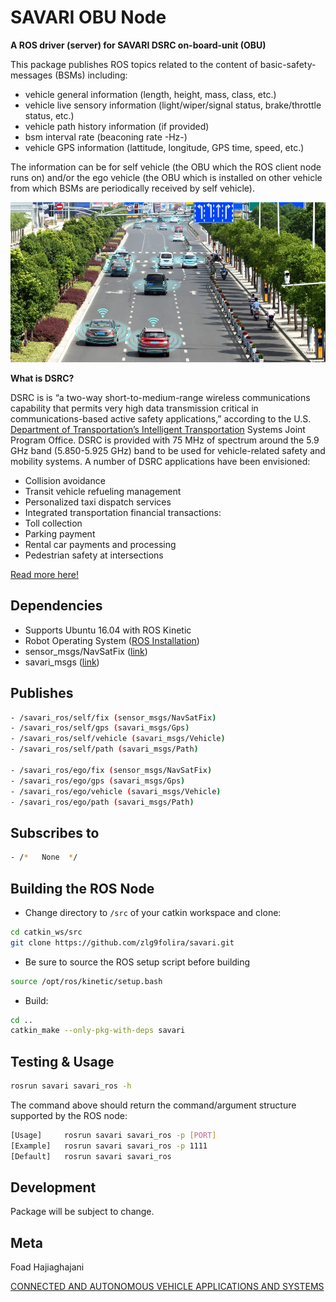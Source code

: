 # SAVARI OBU Node

**A ROS driver (server) for SAVARI DSRC on-board-unit (OBU)**

This package publishes ROS topics related to the content of basic-safety-messages (BSMs) including:
 
- vehicle general information (length, height, mass, class, etc.)
- vehicle live sensory information (light/wiper/signal status, brake/throttle status, etc.)
- vehicle path history information (if provided)
- bsm interval rate (beaconing rate -Hz-)
- vehicle GPS information (lattitude, longitude, GPS time, speed, etc.)

The information can be for self vehicle (the OBU which the ROS client node runs on) and/or the ego vehicle (the OBU which is installed on other vehicle from which BSMs are periodically received by self vehicle). 

<p align="center">
  <img src="/image/Header.jpg">
</p>

**What is DSRC?**

DSRC is is “a two-way short-to-medium-range wireless communications capability that permits very high data transmission critical in communications-based active safety applications,” according to the U.S. [Department of Transportation’s Intelligent Transportation](https://www.its.dot.gov/factsheets/dsrc_factsheet.htm) Systems Joint Program Office. DSRC is provided with 75 MHz of spectrum around the 5.9 GHz band (5.850-5.925 GHz) band to be used for vehicle-related safety and mobility systems. A number of DSRC applications have been envisioned:

* Collision avoidance
* Transit vehicle refueling management
* Personalized taxi dispatch services
* Integrated transportation financial transactions:
* Toll collection
* Parking payment
* Rental car payments and processing
* Pedestrian safety at intersections

[Read more here!](https://www.rcrwireless.com/20151020/featured/what-is-dsrc-for-the-connected-car-tag6)

## Dependencies

* Supports Ubuntu 16.04 with ROS Kinetic
* Robot Operating System ([ROS Installation](http://wiki.ros.org/kinetic/Installation/Ubuntu))
* sensor_msgs/NavSatFix ([link](http://wiki.ros.org/sensor_msgs))
* savari_msgs ([link](https://github.com/zlg9folira/savari_msgs))

## Publishes
```sh
- /savari_ros/self/fix (sensor_msgs/NavSatFix)
- /savari_ros/self/gps (savari_msgs/Gps)
- /savari_ros/self/vehicle (savari_msgs/Vehicle)
- /savari_ros/self/path (savari_msgs/Path)

- /savari_ros/ego/fix (sensor_msgs/NavSatFix)
- /savari_ros/ego/gps (savari_msgs/Gps)
- /savari_ros/ego/vehicle (savari_msgs/Vehicle)
- /savari_ros/ego/path (savari_msgs/Path)
```

## Subscribes to
```sh
- /*   None  */
```

## Building the ROS Node

* Change directory to `/src` of your catkin workspace and clone:
```sh
cd catkin_ws/src
git clone https://github.com/zlg9folira/savari.git
```
* Be sure to source the ROS setup script before building
```sh
source /opt/ros/kinetic/setup.bash
```
* Build: 
```sh
cd ..
catkin_make --only-pkg-with-deps savari
```

## Testing & Usage 

```sh
rosrun savari savari_ros -h
```

The command above should return the command/argument structure supported by the ROS node:

```sh
[Usage]		rosrun savari savari_ros -p [PORT]
[Example]	rosrun savari savari_ros -p 1111
[Default]	rosrun savari savari_ros
```

## Development

Package will be subject to change.


## Meta

Foad Hajiaghajani

[CONNECTED AND AUTONOMOUS VEHICLE APPLICATIONS AND SYSTEMS](https://www.linkedin.com/in/foadhajiaghajani)



